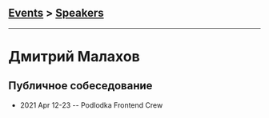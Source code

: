 ## [Events](../README.md) > [Speakers](../speakers.md)
---

# Дмитрий Малахов

## Публичное собеседование
- 2021 Apr 12-23 -- Podlodka Frontend Crew    
